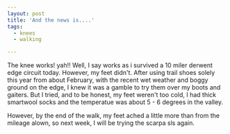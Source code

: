```yaml
---
layout: post
title: 'And the news is....'
tags:
  - knees
  - walking

---
```


The knee works! yah!! Well, I say works as i survived a 10 miler derwent edge circuit today. However, my feet didn't. After using trail shoes solely this year from about February, with the recent wet weather and boggy ground on the edge, I knew it was a gamble to try them over my boots and gaiters. But I tried, and to be honest, my feet weren't too cold, I had thick smartwool socks and the temperatue was about 5 - 6 degrees in the valley.

However, by the end of the walk, my feet ached a little more than from the mileage alown, so next week, I will be trying the scarpa sls again.
